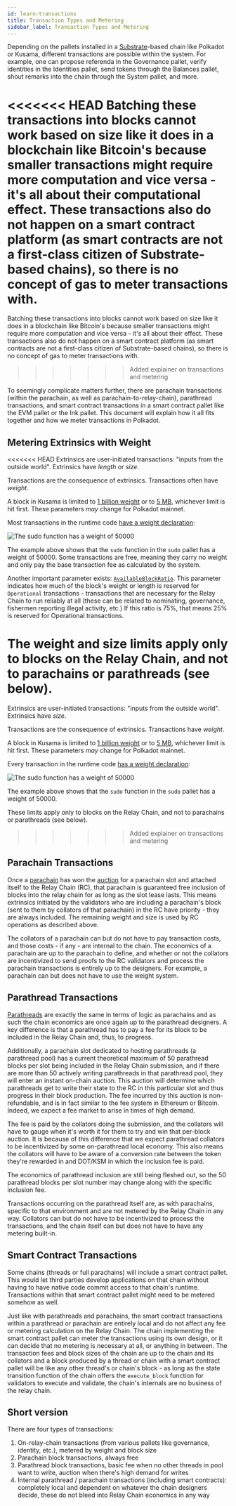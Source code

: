 ```yaml
---
id: learn-transactions
title: Transaction Types and Metering
sidebar_label: Transaction Types and Metering
---
```


Depending on the pallets installed in a [Substrate](https://substrate.dev)-based chain like Polkadot or Kusama, different transactions are possible within the system. For example, one can propose referenda in the Governance pallet, verify identities in the Identities pallet, send tokens through the Balances pallet, shout remarks into the chain through the System pallet, and more. 

<<<<<<< HEAD
Batching these transactions into blocks cannot work based on size like it does in a blockchain like Bitcoin's because smaller transactions might require more computation and vice versa - it's all about their computational effect. These transactions also do not happen on a smart contract platform (as smart contracts are not a first-class citizen of Substrate-based chains), so there is no concept of gas to meter transactions with.
=======
Batching these transactions into blocks cannot work based on size like it does in a blockchain like Bitcoin's because smaller transactions might require more computation and vice versa - it's all about their effect. These transactions also do not happen on a smart contract platform (as smart contracts are not a first-class citizen of Substrate-based chains), so there is no concept of gas to meter transactions with.
>>>>>>> Added explainer on transactions and metering

To seemingly complicate matters further, there are parachain transactions (within the parachain, as well as parachain-to-relay-chain), parathread transactions, and smart contract transactions in a smart contract pallet like the EVM pallet or the Ink pallet. This document will explain how it all fits together and how we meter transactions in Polkadot.

## Metering Extrinsics with Weight

<<<<<<< HEAD
Extrinsics are user-initiated transactions: "inputs from the outside world". Extrinsics have *length* or *size*.

Transactions are the consequence of extrinsics. Transactions often have *weight*.

A block in Kusama is limited to [1 billion weight](https://github.com/paritytech/polkadot/blob/master/runtime/common/src/lib.rs#L53) or to [5 MB](https://github.com/paritytech/polkadot/blob/master/runtime/common/src/lib.rs#L55), whichever limit is hit first. These parameters _may_ change for Polkadot mainnet.

Most transactions in the runtime code [have a weight declaration](https://github.com/paritytech/substrate/blob/922b36c8eb6d971fbe2b72d69099a291a368ea25/frame/sudo/src/lib.rs#L122):

![The sudo function has a weight of 50000](/img/tx/01.jpg)

The example above shows that the `sudo` function in the `sudo` pallet has a weight of 50000. Some transactions are free, meaning they carry no weight and only pay the base transaction fee as calculated by the system.

Another important parameter exists: [`AvailableBlockRatio`](https://github.com/paritytech/polkadot/blob/master/runtime/common/src/lib.rs#L54). This parameter indicates how much of the block's weight or length is reserved for `Operational` transactions - transactions that are necessary for the Relay Chain to run reliably at all (these can be related to nominating, governance, fishermen reporting illegal activity, etc.) If this ratio is 75%, that means 25% is reserved for Operational transactions.

The weight and size limits apply only to blocks on the Relay Chain, and not to parachains or parathreads (see below).
=======
Extrinsics are user-initiated transactions: "inputs from the outside world". Extrinsics have *size*.

Transactions are the consequence of extrinsics. Transactions have *weight*.

A block in Kusama is limited to [1 billion weight](https://github.com/paritytech/polkadot/blob/master/runtime/common/src/lib.rs#L53) or to [5 MB](https://github.com/paritytech/polkadot/blob/master/runtime/common/src/lib.rs#L55), whichever limit is hit first. These parameters _may_ change for Polkadot mainnet.

Every transaction in the runtime code [has a weight declaration](https://github.com/paritytech/substrate/blob/922b36c8eb6d971fbe2b72d69099a291a368ea25/frame/sudo/src/lib.rs#L122):

![The sudo function has a weight of 50000](/img/tx/01.jpg)

The example above shows that the `sudo` function in the `sudo` pallet has a weight of 50000.

These limits apply only to blocks on the Relay Chain, and not to parachains or parathreads (see below).
>>>>>>> Added explainer on transactions and metering

## Parachain Transactions

Once a [parachain](learn-parachains) has won the [auction](learn-auction) for a parachain slot and attached itself to the Relay Chain (RC), that parachain is guaranteed free inclusion of blocks into the relay chain for as long as the slot lease lasts. This means extrinsics initiated by the validators who are including a parachain's block (sent to them by collators of that parachain) in the RC have priority - they are always included. The remaining weight and size is used by RC operations as described above.

The collators of a parachain can but do not have to pay transaction costs, and those costs - if any - are internal to the chain. The economics of a parachain are up to the parachain to define, and whether or not the collators are incentivized to send proofs to the RC validators and process the parachain transactions is entirely up to the designers. For example, a parachain can but does not have to use the weight system.

## Parathread Transactions

[Parathreads](learn-parathreads) are exactly the same in terms of logic as parachains and as such the chain economics are once again up to the parathread designers. A key difference is that a parathread has to pay a fee for its block to be included in the Relay Chain and, thus, to progress. 

Additionally, a parachain slot dedicated to hosting parathreads (a parathread pool) has a current theoretical maximum of 50 parathread blocks per slot being included in the Relay Chain submission, and if there are more than 50 actively writing parathreads in that parathread pool, they will enter an instant on-chain auction. This auction will determine which parathreads get to write their state to the RC in this particular slot and thus progress in their block production. The fee incurred by this auction is non-refundable, and is in fact similar to the fee system in Ethereum or Bitcoin. Indeed, we expect a fee market to arise in times of high demand.

The fee is paid by the collators doing the submission, and the collators will have to gauge when it's worth it for them to try and win that per-block auction. It is because of this difference that we expect parathread collators to be incentivized by some on-parathread local economy. This also means the collators will have to be aware of a conversion rate between the token they're rewarded in and DOT/KSM in which the inclusion fee is paid.

The economics of parathread inclusion are still being fleshed out, so the 50 parathread blocks per slot number may change along with the specific inclusion fee.

Transactions occurring on the parathread itself are, as with parachains, specific to that environment and are not metered by the Relay Chain in any way. Collators can but do not have to be incentivized to process the transactions, and the chain itself can but does not have to have any metering built-in.

## Smart Contract Transactions

Some chains (threads or full parachains) will include a smart contract pallet. This would let third parties develop applications on that chain without having to have native code commit access to that chain's runtime. Transactions within that smart contract pallet might need to be metered somehow as well.

Just like with parathreads and parachains, the smart contract transactions within a parathread or parachain are entirely local and do not affect any fee or metering calculation on the Relay Chain. The chain implementing the smart contract pallet can meter the transactions using its own design, or it can decide that no metering is necessary at all, or anything in between. The transaction fees and block sizes of the chain are up to the chain and its collators and a block produced by a thread or chain with a smart contract pallet will be like any other thread's or chain's block - as long as the state transition function of the chain offers the `execute_block` function for validators to execute and validate, the chain's internals are no business of the relay chain.

## Short version

There are four types of transactions:

1. On-relay-chain transactions (from various pallets like governance, identity, etc.), metered by weight and block size
2. Parachain block transactions, always free
3. Parathread block transactions, basic fee when no other threads in pool want to write, auction when there's high demand for writes
4. Internal parathread / parachain transactions (including smart contracts): completely local and dependent on whatever the chain designers decide, these do not bleed into Relay Chain economics in any way